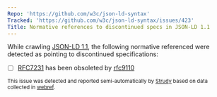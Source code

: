 ```yaml
---
Repo: 'https://github.com/w3c/json-ld-syntax'
Tracked: 'https://github.com/w3c/json-ld-syntax/issues/423'
Title: Normative references to discontinued specs in JSON-LD 1.1
---
```


While crawling [JSON-LD 1.1](https://w3c.github.io/json-ld-syntax/), the following normative referenced were detected as pointing to discontinued specifications:
* [ ] [RFC7231](https://tools.ietf.org/html/rfc7231) has been obsoleted by [rfc9110](https://httpwg.org/specs/rfc9110.html)

<sub>This issue was detected and reported semi-automatically by [Strudy](https://github.com/w3c/strudy/) based on data collected in [webref](https://github.com/w3c/webref/).</sub>
